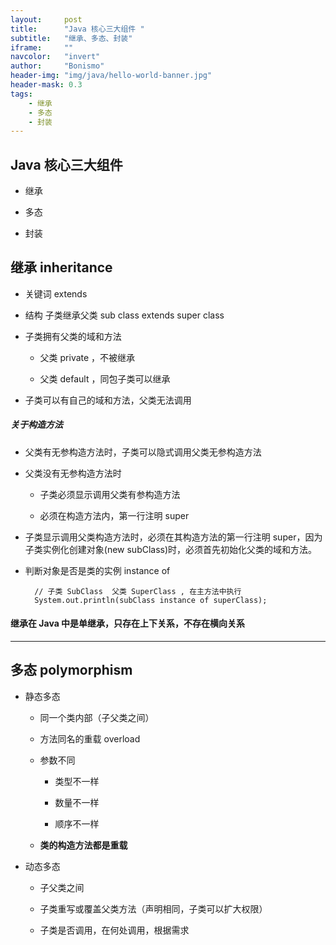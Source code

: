 ```yaml
---
layout:     post
title:      "Java 核心三大组件 "
subtitle:   "继承、多态、封装"
iframe:     ""
navcolor:   "invert"
author:     "Bonismo"
header-img: "img/java/hello-world-banner.jpg"
header-mask: 0.3
tags:
    - 继承
    - 多态
    - 封装
---
```


## Java 核心三大组件

- 继承

- 多态

- 封装

## 继承 inheritance

- 关键词 extends

- 结构 子类继承父类 sub class extends super class

- 子类拥有父类的域和方法

    - 父类 private ，不被继承

    - 父类 default ，同包子类可以继承

- 子类可以有自己的域和方法，父类无法调用

##### 关于构造方法

- 父类有无参构造方法时，子类可以隐式调用父类无参构造方法

- 父类没有无参构造方法时

    - 子类必须显示调用父类有参构造方法

    - 必须在构造方法内，第一行注明 super

- 子类显示调用父类构造方法时，必须在其构造方法的第一行注明 super，因为子类实例化创建对象(new subClass)时，必须首先初始化父类的域和方法。

- 判断对象是否是类的实例 instance of

        // 子类 SubClass  父类 SuperClass , 在主方法中执行
        System.out.println(subClass instance of superClass);

#### 继承在 Java 中是单继承，只存在上下关系，不存在横向关系

-----

## 多态 polymorphism

- 静态多态

    - 同一个类内部（子父类之间）

    - 方法同名的重载 overload

    - 参数不同

        - 类型不一样

        - 数量不一样

        - 顺序不一样

    - **类的构造方法都是重载**

- 动态多态

    - 子父类之间

    - 子类重写或覆盖父类方法（声明相同，子类可以扩大权限）

    - 子类是否调用，在何处调用，根据需求